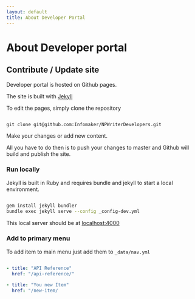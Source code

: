 ```yaml
---
layout: default
title: About Developer Portal
---
```

# About Developer portal


## Contribute / Update site

Developer portal is hosted on Github pages.

The site is built with [Jekyll](https://jekyllrb.com/)

To edit the pages, simply clone the repository

~~~

git clone git@github.com:Infomaker/NPWriterDevelopers.git

~~~

Make your changes or add new content.

All you have to do then is to push your changes to master and Github will build and publish the site.


### Run locally

Jekyll is built in Ruby and requires bundle and jekyll to start a local environment.

~~~ bash

gem install jekyll bundler
bundle exec jekyll serve --config _config-dev.yml

~~~

This local server should be at [localhost:4000](http://localhost:4000/)

### Add to primary menu
To add item to main menu just add them to `_data/nav.yml`

~~~ yaml

- title: "API Reference"
  href: "/api-reference/"
  
- title: "You new Item"
  href: "/new-item/
  
~~~
